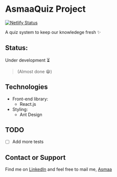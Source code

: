
# AsmaaQuiz Project
[![Netlify Status](https://api.netlify.com/api/v1/badges/a6d5de0f-bbb8-4f91-ad2f-7d1bf13b005a/deploy-status)](https://app.netlify.com/sites/asmaaquiz/deploys)

A quiz system to keep our knowledege fresh :sparkles:

## Status:
Under development :hourglass_flowing_sand: <br/>
> (Almost done :grin:)

## Technologies
* Front-end library:
   * React.js
* Styling:
   * Ant Design


## TODO
- [ ] Add more tests

## Contact or Support
Find me on [LinkedIn](https://www.linkedin.com/in/asmaa-mirkhan/) and feel free to mail me, [Asmaa](mailto:asmaamirkhan.am@gmail.com)


